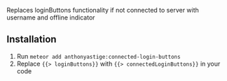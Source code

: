 Replaces loginButtons functionality if not connected to server with username and offline indicator

## Installation

1. Run `meteor add anthonyastige:connected-login-buttons`
2. Replace `{{> loginButtons}}` with `{{> connectedLoginButtons}}` in your code
